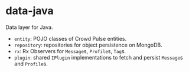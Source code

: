 data-java
=========

Data layer for Java.

* `entity`: POJO classes of Crowd Pulse entities.
* `repository`: repositories for object persistence on MongoDB.
* `rx`: Rx Observers for `Message`s, `Profile`s, `Tag`s.
* `plugin`: shared `IPlugin` implementations to fetch and persist `Message`s and `Profile`s.